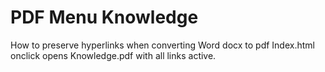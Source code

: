 # PDF Menu Knowledge
How to preserve hyperlinks when converting Word docx to pdf
Index.html onclick opens Knowledge.pdf with all links active.

